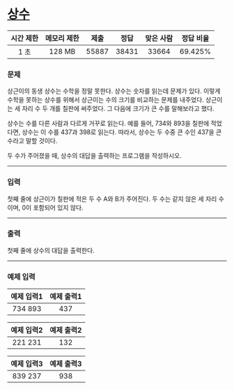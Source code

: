 # [상수](https://www.acmicpc.net/problem/2908)

<div align = center>

| 시간 제한 | 메모리 제한 |  제출  |  정답  | 맞은 사람 | 정답 비율 |
| :-------: | :---------: | :----: | :----: | :-------: | :-------: |
|   1 초    |   128 MB    | 55887 | 38431  |  33664    |  69.425%  |

</div>

### 문제

상근이의 동생 상수는 수학을 정말 못한다. 상수는 숫자를 읽는데 문제가 있다. 이렇게 수학을 못하는 상수를 위해서 상근이는 수의 크기를 비교하는 문제를 내주었다. 상근이는 세 자리 수 두 개를 칠판에 써주었다. 그 다음에 크기가 큰 수를 말해보라고 했다.

상수는 수를 다른 사람과 다르게 거꾸로 읽는다. 예를 들어, 734와 893을 칠판에 적었다면, 상수는 이 수를 437과 398로 읽는다. 따라서, 상수는 두 수중 큰 수인 437을 큰 수라고 말할 것이다.

두 수가 주어졌을 때, 상수의 대답을 출력하는 프로그램을 작성하시오.

---

### 입력

첫째 줄에 상근이가 칠판에 적은 두 수 A와 B가 주어진다. 두 수는 같지 않은 세 자리 수이며, 0이 포함되어 있지 않다.

---

### 출력

첫째 줄에 상수의 대답을 출력한다.

---

### 예제 입력

| 예제 입력1 | 예제 출력1 |
| :--------: | :--------: |
| 734 893 | 437 |

| 예제 입력2 | 예제 출력2 |
| :--------: | :--------: |
| 221 231 | 132 |

| 예제 입력3 | 예제 출력3 |
| :--------: | :--------: |
| 839 237 | 938 |